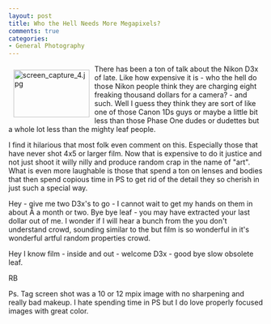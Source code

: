 ```yaml
---
layout: post
title: Who the Hell Needs More Megapixels?
comments: true
categories:
- General Photography
---
```

<a href="/wp-content/uploads/2009/03/screen_capture_4.jpg"><img title="screen_capture_4.jpg" src="/wp-content/uploads/2009/03/.thumbs/.screen_capture_4.jpg" border="0" alt="screen_capture_4.jpg" hspace="10" vspace="10" width="150" height="94" align="left" /></a>

There has been a ton of talk about the Nikon D3x of late. Like how expensive it is - who the hell do those Nikon people think they are charging eight freaking thousand dollars for a camera? - and such. Well I guess they think they are sort of like one of those Canon 1Ds guys or maybe a little bit less than those Phase One dudes or dudettes but a whole lot less than the mighty leaf people.

I find it hilarious that most folk even comment on this. Especially those that have never shot 4x5 or larger film. Now that is expensive to do it justice and not just shoot it willy nilly and produce random crap in the name of "art". What is even more laughable is those that spend a ton on lenses and bodies that then spend copious time in PS to get rid of the detail they so cherish in just such a special way.<!--more-->

Hey - give me two D3x's to go - I cannot wait to get my hands on them in about Â a month or two. Bye bye leaf - you may have extracted your last dollar out of me. I wonder if I will hear a bunch from the you don't understand crowd, sounding similar to the but film is so wonderful in it's wonderful artful random properties crowd.

Hey I know film - inside and out - welcome D3x - good bye slow obsolete leaf.

RB

Ps. Tag screen shot was a 10 or 12 mpix image with no sharpening and really bad makeup. I hate spending time in PS but I do love properly focused images with great color.